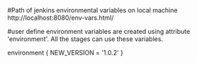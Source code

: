#Path of jenkins environmental variables on local machine
http://localhost:8080/env-vars.html/

#user define environment variables are created using attribute 'environment'. All the stages can use these variables.

environment {
      NEW_VERSION = '1.0.2'
}
